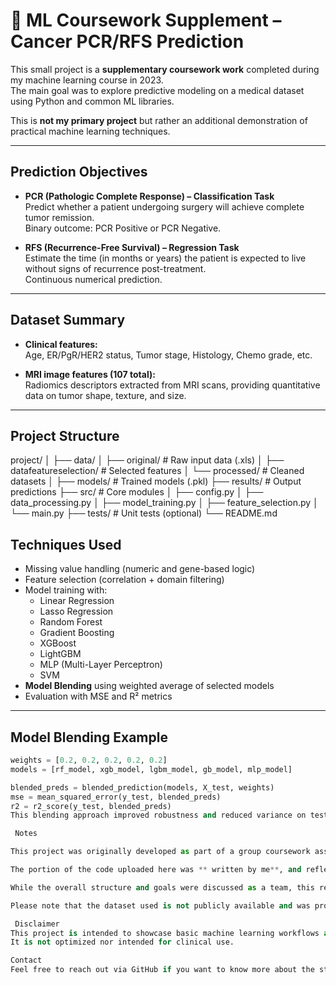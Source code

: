 # 🎯 ML Coursework Supplement – Cancer PCR/RFS Prediction

This small project is a **supplementary coursework work** completed during my machine learning course in 2023.  
The main goal was to explore predictive modeling on a medical dataset using Python and common ML libraries.

This is **not my primary project** but rather an additional demonstration of practical machine learning techniques.

---

##  Prediction Objectives

- **PCR (Pathologic Complete Response) – Classification Task**  
  Predict whether a patient undergoing surgery will achieve complete tumor remission.  
  Binary outcome: PCR Positive or PCR Negative.

- **RFS (Recurrence-Free Survival) – Regression Task**  
  Estimate the time (in months or years) the patient is expected to live without signs of recurrence post-treatment.  
  Continuous numerical prediction.

---

##  Dataset Summary

- **Clinical features:**  
  Age, ER/PgR/HER2 status, Tumor stage, Histology, Chemo grade, etc.

- **MRI image features (107 total):**  
  Radiomics descriptors extracted from MRI scans, providing quantitative data on tumor shape, texture, and size.

---

## Project Structure

project/
│
├── data/
│ ├── original/ # Raw input data (.xls)
│ ├── datafeatureselection/ # Selected features
│ └── processed/ # Cleaned datasets
│
├── models/ # Trained models (.pkl)
├── results/ # Output predictions
├── src/ # Core modules
│ ├── config.py
│ ├── data_processing.py
│ ├── model_training.py
│ ├── feature_selection.py
│ └── main.py
├── tests/ # Unit tests (optional)
└── README.md

##  Techniques Used

- Missing value handling (numeric and gene-based logic)
- Feature selection (correlation + domain filtering)
- Model training with:
    - Linear Regression
    - Lasso Regression
    - Random Forest
    - Gradient Boosting
    - XGBoost
    - LightGBM
    - MLP (Multi-Layer Perceptron)
    - SVM
- **Model Blending** using weighted average of selected models
- Evaluation with MSE and R² metrics

---

##  Model Blending Example

```python
weights = [0.2, 0.2, 0.2, 0.2, 0.2]
models = [rf_model, xgb_model, lgbm_model, gb_model, mlp_model]

blended_preds = blended_prediction(models, X_test, weights)
mse = mean_squared_error(y_test, blended_preds)
r2 = r2_score(y_test, blended_preds)
This blending approach improved robustness and reduced variance on test predictions.

 Notes

This project was originally developed as part of a group coursework assignment.

The portion of the code uploaded here was ** written by me**, and reflects my individual contribution to the project.

While the overall structure and goals were discussed as a team, this repository contains the modules I personally implemented or significantly contributed to.

Please note that the dataset used is not publicly available and was provided for coursework purposes only.

 Disclaimer
This project is intended to showcase basic machine learning workflows as practiced in academic coursework.
It is not optimized nor intended for clinical use.

Contact
Feel free to reach out via GitHub if you want to know more about the structure or models used.